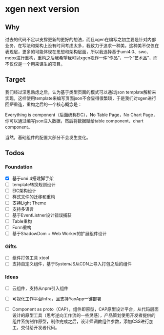 # xgen next version

## Why

过去的代码不足以支撑更新的更好的想法，而且xgen在编写之初主要是针对内部业务，在写法和架构上没有时间考虑太多，我致力于追求一种美，这种美不仅仅在表现层，更多的可能体现在思想和架构层面，所以我选择基于umi4.0、swc、mobx进行重构，重构之后我希望我可以xgen视作一件“作品”，一个“艺术品”，而不仅仅是一个用来谋生的项目。

## Target

我们经过深思熟虑之后，认为基于类型页面的模式可以通过json template解析来实现，这样使用template来编写页面json不会显得很繁琐，于是我们对xgen进行回炉重造，重构之后的一个核心概念是：

Everything is component（后面统称EIC），No Table Page，No Chart Page，你可以通过编写json注入数据，然后将数据赋给table component、chart component。

当然，基础组件的配置大部分不会发生变化。

## Todos

### Foundation

- [x] 基于umi 4搭建脚手架
- [ ] template转换规则设计
- [ ] EIC架构设计
- [ ] 样式文件的迁移和重构
- [ ] 支持Light Theme
- [ ] 支持多语言
- [ ] 基于EventListner设计错误捕获
- [ ] Table重构
- [ ] Form重构
- [ ] 基于ShadowDom + Web Worker的扩展组件设计

### Gifts

- [ ] 组件打包工具 xtool
- [ ] 支持自定义组件，基于SystemJS从CDN上导入打包之后的组件

### Ideas

- [ ] 云组件，支持从npm引入组件
- [ ] 可视化工作平台Infra，且支持YaoApp一键部署
- [ ] Component as proto（CAP），组件即原型，CAP原型设计平台，从代码层面设计的原型工具（思考逆向工作流的一些灵感），产品策划使用开发者提供的组件系统制作原型，制作完成之后，设计师调教组件参数，添加CSS进行加工，交付给开发者代码。
 
 